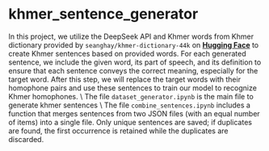 # khmer_sentence_generator
In this project, we utilize the DeepSeek API and Khmer words from Khmer dictionary provided by `seanghay/khmer-dictionary-44k` on [**Hugging Face**](https://huggingface.co/datasets/seanghay/khmer-dictionary-44k) to create Khmer sentences based on provided words. For each generated sentence, we include the given word, its part of speech, and its definition to ensure that each sentence conveys the correct meaning, especially for the target word. After this step, we will replace the target words with their homophone pairs and use these sentences to train our model to recognize Khmer homophones.
\\ The file `dataset_generator.ipynb` is the main file to generate khmer sentences
\\ The file `combine_sentences.ipynb` includes a function that merges sentences from two JSON files (with an equal number of items) into a single file. Only unique sentences are saved; if duplicates are found, the first occurrence is retained while the duplicates are discarded.

